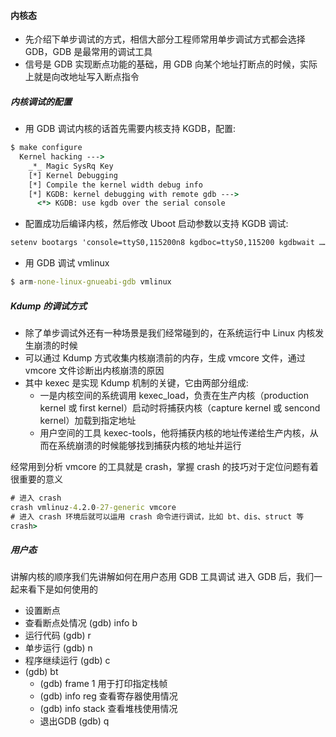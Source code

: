 #### 内核态
- 先介绍下单步调试的方式，相信大部分工程师常用单步调试方式都会选择 GDB，GDB 是最常用的调试工具
- 信号是 GDB 实现断点功能的基础，用 GDB 向某个地址打断点的时候，实际上就是向改地址写入断点指令

##### 内核调试的配置
- 用 GDB 调试内核的话首先需要内核支持 KGDB，配置:
```cmd
$ make configure
  Kernel hacking --->
    _*_ Magic SysRq Key
    [*] Kernel Debugging
    [*] Compile the kernel width debug info
    [*] KGDB: kernel debugging with remote gdb --->
      <*> KGDB: use kgdb over the serial console
```
- 配置成功后编译内核，然后修改 Uboot 启动参数以支持 KGDB 调试:
```cmd
setenv bootargs 'console=ttyS0,115200n8 kgdboc=ttyS0,115200 kgdbwait …… nfsroot=……'
```
- 用 GDB 调试 vmlinux
```cmd
$ arm-none-linux-gnueabi-gdb vmlinux
```

##### Kdump 的调试方式
- 除了单步调试外还有一种场景是我们经常碰到的，在系统运行中 Linux 内核发生崩溃的时候
- 可以通过 Kdump 方式收集内核崩溃前的内存，生成 vmcore 文件，通过 vmcore 文件诊断出内核崩溃的原因
- 其中 kexec 是实现 Kdump 机制的关键，它由两部分组成:
  - 一是内核空间的系统调用 kexec_load，负责在生产内核（production kernel 或 first kernel）启动时将捕获内核（capture kernel 或 sencond kernel）加载到指定地址
  - 用户空间的工具 kexec-tools，他将捕获内核的地址传递给生产内核，从而在系统崩溃的时候能够找到捕获内核的地址并运行
  
经常用到分析 vmcore 的工具就是 crash，掌握 crash 的技巧对于定位问题有着很重要的意义
```cmd
# 进入 crash
crash vmlinuz-4.2.0-27-generic vmcore
# 进入 crash 环境后就可以运用 crash 命令进行调试，比如 bt、dis、struct 等
crash>
```

##### 用户态
讲解内核的顺序我们先讲解如何在用户态用 GDB 工具调试
进入 GDB 后，我们一起来看下是如何使用的
- 设置断点
- 查看断点处情况 (gdb) info b
- 运行代码 (gdb) r
- 单步运行 (gdb) n
- 程序继续运行 (gdb) c
- (gdb) bt
  - (gdb) frame 1 用于打印指定栈帧
  - (gdb) info reg 查看寄存器使用情况
  - (gdb) info stack 查看堆栈使用情况
  - 退出GDB (gdb) q
